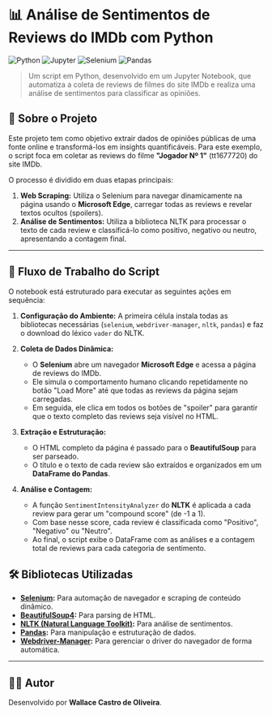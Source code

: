 # 📊 Análise de Sentimentos de Reviews do IMDb com Python

![Python](https://img.shields.io/badge/Python-3776AB?style=for-the-badge&logo=python&logoColor=white)
![Jupyter](https://img.shields.io/badge/Jupyter-F37626?style=for-the-badge&logo=Jupyter&logoColor=white)
![Selenium](https://img.shields.io/badge/Selenium-43B02A?style=for-the-badge&logo=Selenium&logoColor=white)
![Pandas](https://img.shields.io/badge/Pandas-150458?style=for-the-badge&logo=pandas&logoColor=white)

> Um script em Python, desenvolvido em um Jupyter Notebook, que automatiza a coleta de reviews de filmes do site IMDb e realiza uma análise de sentimentos para classificar as opiniões.


## 📖 Sobre o Projeto

Este projeto tem como objetivo extrair dados de opiniões públicas de uma fonte online e transformá-los em insights quantificáveis. Para este exemplo, o script foca em coletar as reviews do filme **"Jogador Nº 1"** (tt1677720) do site IMDb.

O processo é dividido em duas etapas principais:
1.  **Web Scraping:** Utiliza o Selenium para navegar dinamicamente na página usando o **Microsoft Edge**, carregar todas as reviews e revelar textos ocultos (spoilers).
2.  **Análise de Sentimentos:** Utiliza a biblioteca NLTK para processar o texto de cada review e classificá-lo como positivo, negativo ou neutro, apresentando a contagem final.

---

## 🤖 Fluxo de Trabalho do Script

O notebook está estruturado para executar as seguintes ações em sequência:

1.  **Configuração do Ambiente:** A primeira célula instala todas as bibliotecas necessárias (`selenium`, `webdriver-manager`, `nltk`, `pandas`) e faz o download do léxico `vader` do NLTK.

2.  **Coleta de Dados Dinâmica:**
    - O **Selenium** abre um navegador **Microsoft Edge** e acessa a página de reviews do IMDb.
    - Ele simula o comportamento humano clicando repetidamente no botão "Load More" até que todas as reviews da página sejam carregadas.
    - Em seguida, ele clica em todos os botões de "spoiler" para garantir que o texto completo das reviews seja visível no HTML.

3.  **Extração e Estruturação:**
    - O HTML completo da página é passado para o **BeautifulSoup** para ser parseado.
    - O título e o texto de cada review são extraídos e organizados em um **DataFrame do Pandas**.

4.  **Análise e Contagem:**
    - A função `SentimentIntensityAnalyzer` do **NLTK** é aplicada a cada review para gerar um "compound score" (de -1 a 1).
    - Com base nesse score, cada review é classificada como "Positivo", "Negativo" ou "Neutro".
    - Ao final, o script exibe o DataFrame com as análises e a contagem total de reviews para cada categoria de sentimento.

## 🛠️ Bibliotecas Utilizadas

- **[Selenium](https://www.selenium.dev/):** Para automação de navegador e scraping de conteúdo dinâmico.
- **[BeautifulSoup4](https://www.crummy.com/software/BeautifulSoup/bs4/doc/):** Para parsing de HTML.
- **[NLTK (Natural Language Toolkit)](https://www.nltk.org/):** Para análise de sentimentos.
- **[Pandas](https://pandas.pydata.org/):** Para manipulação e estruturação de dados.
- **[Webdriver-Manager](https://pypi.org/project/webdriver-manager/):** Para gerenciar o driver do navegador de forma automática.

---

## 👨‍💻 Autor

Desenvolvido por **Wallace Castro de Oliveira**.
